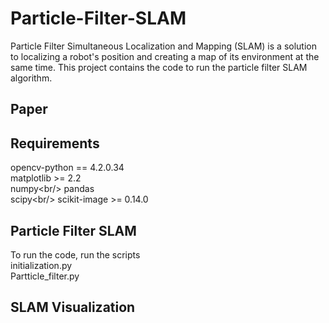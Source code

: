 # Particle-Filter-SLAM
Particle Filter Simultaneous Localization and Mapping (SLAM) is a solution to localizing a robot's position and creating a map of its environment at the same time. This project contains the code to run the particle filter SLAM algorithm.

## Paper

## Requirements
opencv-python == 4.2.0.34<br/>
matplotlib >= 2.2<br/>
numpy\<br/>
pandas<br/>
scipy\<br/>
scikit-image >= 0.14.0<br/>

## Particle Filter SLAM
To run the code, run the scripts<br/>
initialization.py<br/>
Partticle_filter.py<br/>

## SLAM Visualization

